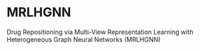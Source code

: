 # MRLHGNN
Drug Repositioning via Multi-View Representation Learning with Heterogeneous Graph Neural Networks (MRLHGNN)
